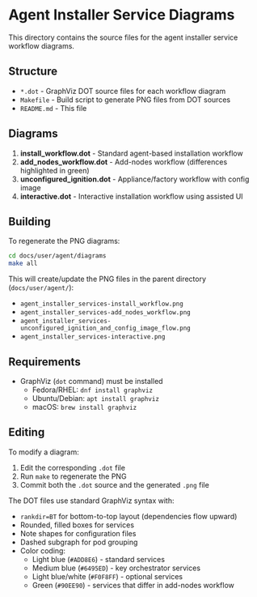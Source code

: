 # Agent Installer Service Diagrams

This directory contains the source files for the agent installer service workflow diagrams.

## Structure

- `*.dot` - GraphViz DOT source files for each workflow diagram
- `Makefile` - Build script to generate PNG files from DOT sources
- `README.md` - This file

## Diagrams

1. **install_workflow.dot** - Standard agent-based installation workflow
2. **add_nodes_workflow.dot** - Add-nodes workflow (differences highlighted in green)
3. **unconfigured_ignition.dot** - Appliance/factory workflow with config image
4. **interactive.dot** - Interactive installation workflow using assisted UI

## Building

To regenerate the PNG diagrams:

```bash
cd docs/user/agent/diagrams
make all
```

This will create/update the PNG files in the parent directory (`docs/user/agent/`):
- `agent_installer_services-install_workflow.png`
- `agent_installer_services-add_nodes_workflow.png`
- `agent_installer_services-unconfigured_ignition_and_config_image_flow.png`
- `agent_installer_services-interactive.png`

## Requirements

- GraphViz (`dot` command) must be installed
  - Fedora/RHEL: `dnf install graphviz`
  - Ubuntu/Debian: `apt install graphviz`
  - macOS: `brew install graphviz`

## Editing

To modify a diagram:

1. Edit the corresponding `.dot` file
2. Run `make` to regenerate the PNG
3. Commit both the `.dot` source and the generated `.png` file

The DOT files use standard GraphViz syntax with:
- `rankdir=BT` for bottom-to-top layout (dependencies flow upward)
- Rounded, filled boxes for services
- Note shapes for configuration files
- Dashed subgraph for pod grouping
- Color coding:
  - Light blue (`#ADD8E6`) - standard services
  - Medium blue (`#6495ED`) - key orchestrator services
  - Light blue/white (`#F0F8FF`) - optional services
  - Green (`#90EE90`) - services that differ in add-nodes workflow
